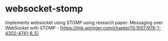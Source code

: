 # websocket-stomp

Implements websocket using STOMP using research paper: Messaging over WebSocket with STOMP - [https://link.springer.com/chapter/10.1007/978-1-4302-4741-8_5]
